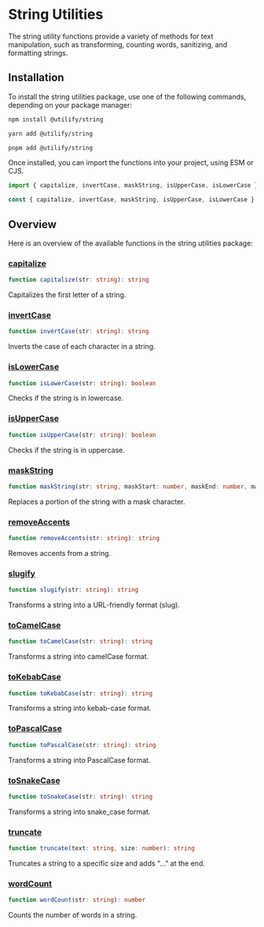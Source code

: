 # **String Utilities**

The string utility functions provide a variety of methods for text manipulation, such as transforming, counting words, sanitizing, and formatting strings.

## **Installation**

To install the string utilities package, use one of the following commands, depending on your package manager:

```bash [npm]
npm install @utilify/string
```

```bash [yarn]
yarn add @utilify/string
```

```bash [pnpm]
pnpm add @utilify/string
```

Once installed, you can import the functions into your project, using ESM or CJS.

```typescript [esm]
import { capitalize, invertCase, maskString, isUpperCase, isLowerCase } from '@utilify/string';
```

```javascript [cjs]
const { capitalize, invertCase, maskString, isUpperCase, isLowerCase } = require('@utilify/string');
```

## **Overview**

Here is an overview of the available functions in the string utilities package:

### [capitalize](./capitalize.md)
```typescript
function capitalize(str: string): string
```
Capitalizes the first letter of a string.

### [invertCase](./invertCase.md)
```typescript
function invertCase(str: string): string
```
Inverts the case of each character in a string.

### [isLowerCase](./isLowerCase.md)
```typescript
function isLowerCase(str: string): boolean
```
Checks if the string is in lowercase.

### [isUpperCase](./isUpperCase.md)
```typescript
function isUpperCase(str: string): boolean
```
Checks if the string is in uppercase.

### [maskString](./maskString.md)
```typescript
function maskString(str: string, maskStart: number, maskEnd: number, mask: string = '*'): string
```
Replaces a portion of the string with a mask character.

### [removeAccents](./removeAccents.md)
```typescript
function removeAccents(str: string): string
```
Removes accents from a string.

### [slugify](./slugify.md)
```typescript
function slugify(str: string): string
```
Transforms a string into a URL-friendly format (slug).

### [toCamelCase](./toCamelCase.md)
```typescript
function toCamelCase(str: string): string
```
Transforms a string into camelCase format.

### [toKebabCase](./toKebabCase.md)
```typescript
function toKebabCase(str: string): string
```
Transforms a string into kebab-case format.

### [toPascalCase](./toPascalCase.md)
```typescript
function toPascalCase(str: string): string
```
Transforms a string into PascalCase format.

### [toSnakeCase](./toSnakeCase.md)
```typescript
function toSnakeCase(str: string): string
```
Transforms a string into snake_case format.

### [truncate](./truncate.md)
```typescript
function truncate(text: string, size: number): string
```
Truncates a string to a specific size and adds "..." at the end.

### [wordCount](./wordCount.md)
```typescript
function wordCount(str: string): number
```
Counts the number of words in a string.